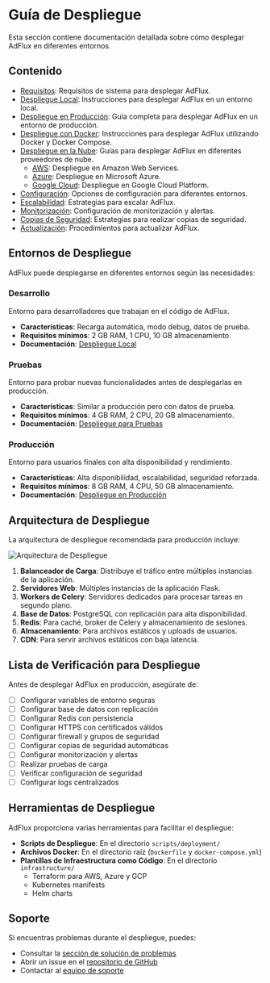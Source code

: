 # Guía de Despliegue

Esta sección contiene documentación detallada sobre cómo desplegar AdFlux en diferentes entornos.

## Contenido

- [Requisitos](./requisitos.md): Requisitos de sistema para desplegar AdFlux.
- [Despliegue Local](./local.md): Instrucciones para desplegar AdFlux en un entorno local.
- [Despliegue en Producción](./produccion.md): Guía completa para desplegar AdFlux en un entorno de producción.
- [Despliegue con Docker](./docker.md): Instrucciones para desplegar AdFlux utilizando Docker y Docker Compose.
- [Despliegue en la Nube](./nube/): Guías para desplegar AdFlux en diferentes proveedores de nube.
  - [AWS](./nube/aws.md): Despliegue en Amazon Web Services.
  - [Azure](./nube/azure.md): Despliegue en Microsoft Azure.
  - [Google Cloud](./nube/gcp.md): Despliegue en Google Cloud Platform.
- [Configuración](./configuracion.md): Opciones de configuración para diferentes entornos.
- [Escalabilidad](./escalabilidad.md): Estrategias para escalar AdFlux.
- [Monitorización](./monitorizacion.md): Configuración de monitorización y alertas.
- [Copias de Seguridad](./copias-seguridad.md): Estrategias para realizar copias de seguridad.
- [Actualización](./actualizacion.md): Procedimientos para actualizar AdFlux.

## Entornos de Despliegue

AdFlux puede desplegarse en diferentes entornos según las necesidades:

### Desarrollo

Entorno para desarrolladores que trabajan en el código de AdFlux.

- **Características**: Recarga automática, modo debug, datos de prueba.
- **Requisitos mínimos**: 2 GB RAM, 1 CPU, 10 GB almacenamiento.
- **Documentación**: [Despliegue Local](./local.md)

### Pruebas

Entorno para probar nuevas funcionalidades antes de desplegarlas en producción.

- **Características**: Similar a producción pero con datos de prueba.
- **Requisitos mínimos**: 4 GB RAM, 2 CPU, 20 GB almacenamiento.
- **Documentación**: [Despliegue para Pruebas](./pruebas.md)

### Producción

Entorno para usuarios finales con alta disponibilidad y rendimiento.

- **Características**: Alta disponibilidad, escalabilidad, seguridad reforzada.
- **Requisitos mínimos**: 8 GB RAM, 4 CPU, 50 GB almacenamiento.
- **Documentación**: [Despliegue en Producción](./produccion.md)

## Arquitectura de Despliegue

La arquitectura de despliegue recomendada para producción incluye:

![Arquitectura de Despliegue](./diagramas/arquitectura-despliegue.png)

1. **Balanceador de Carga**: Distribuye el tráfico entre múltiples instancias de la aplicación.
2. **Servidores Web**: Múltiples instancias de la aplicación Flask.
3. **Workers de Celery**: Servidores dedicados para procesar tareas en segundo plano.
4. **Base de Datos**: PostgreSQL con replicación para alta disponibilidad.
5. **Redis**: Para caché, broker de Celery y almacenamiento de sesiones.
6. **Almacenamiento**: Para archivos estáticos y uploads de usuarios.
7. **CDN**: Para servir archivos estáticos con baja latencia.

## Lista de Verificación para Despliegue

Antes de desplegar AdFlux en producción, asegúrate de:

- [ ] Configurar variables de entorno seguras
- [ ] Configurar base de datos con replicación
- [ ] Configurar Redis con persistencia
- [ ] Configurar HTTPS con certificados válidos
- [ ] Configurar firewall y grupos de seguridad
- [ ] Configurar copias de seguridad automáticas
- [ ] Configurar monitorización y alertas
- [ ] Realizar pruebas de carga
- [ ] Verificar configuración de seguridad
- [ ] Configurar logs centralizados

## Herramientas de Despliegue

AdFlux proporciona varias herramientas para facilitar el despliegue:

- **Scripts de Despliegue**: En el directorio `scripts/deployment/`
- **Archivos Docker**: En el directorio raíz (`Dockerfile` y `docker-compose.yml`)
- **Plantillas de Infraestructura como Código**: En el directorio `infrastructure/`
  - Terraform para AWS, Azure y GCP
  - Kubernetes manifests
  - Helm charts

## Soporte

Si encuentras problemas durante el despliegue, puedes:

- Consultar la [sección de solución de problemas](./solucion-problemas.md)
- Abrir un issue en el [repositorio de GitHub](https://github.com/adflux/adflux)
- Contactar al [equipo de soporte](mailto:soporte@adflux.example.com)
